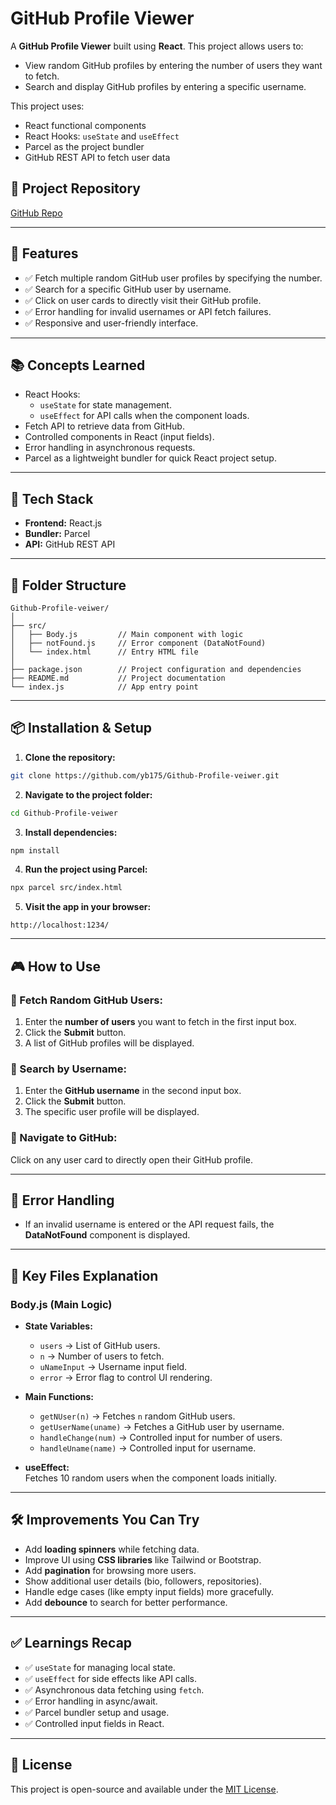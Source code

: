 # GitHub Profile Viewer

A **GitHub Profile Viewer** built using **React**. This project allows users to:
- View random GitHub profiles by entering the number of users they want to fetch.
- Search and display GitHub profiles by entering a specific username.

This project uses:
- React functional components
- React Hooks: `useState` and `useEffect`
- Parcel as the project bundler
- GitHub REST API to fetch user data

## 📂 Project Repository
[GitHub Repo](https://github.com/yb175/Github-Profile-veiwer)

---

## 🚀 Features
- ✅ Fetch multiple random GitHub user profiles by specifying the number.
- ✅ Search for a specific GitHub user by username.
- ✅ Click on user cards to directly visit their GitHub profile.
- ✅ Error handling for invalid usernames or API fetch failures.
- ✅ Responsive and user-friendly interface.

---

## 📚 Concepts Learned
- React Hooks:  
  - `useState` for state management.
  - `useEffect` for API calls when the component loads.
- Fetch API to retrieve data from GitHub.
- Controlled components in React (input fields).
- Error handling in asynchronous requests.
- Parcel as a lightweight bundler for quick React project setup.

---

## 🔧 Tech Stack
- **Frontend:** React.js
- **Bundler:** Parcel
- **API:** GitHub REST API

---

## 📂 Folder Structure
```plaintext
Github-Profile-veiwer/
│
├── src/
│   ├── Body.js         // Main component with logic
│   ├── notFound.js     // Error component (DataNotFound)
│   └── index.html      // Entry HTML file
│
├── package.json        // Project configuration and dependencies
├── README.md           // Project documentation
└── index.js            // App entry point
```

---

## 📦 Installation & Setup

1. **Clone the repository:**
```bash
git clone https://github.com/yb175/Github-Profile-veiwer.git
```

2. **Navigate to the project folder:**
```bash
cd Github-Profile-veiwer
```

3. **Install dependencies:**
```bash
npm install
```

4. **Run the project using Parcel:**
```bash
npx parcel src/index.html
```

5. **Visit the app in your browser:**
```
http://localhost:1234/
```

---

## 🎮 How to Use

### 🔹 Fetch Random GitHub Users:
1. Enter the **number of users** you want to fetch in the first input box.
2. Click the **Submit** button.
3. A list of GitHub profiles will be displayed.

### 🔹 Search by Username:
1. Enter the **GitHub username** in the second input box.
2. Click the **Submit** button.
3. The specific user profile will be displayed.

### 🔹 Navigate to GitHub:
Click on any user card to directly open their GitHub profile.

---

## 🚨 Error Handling
- If an invalid username is entered or the API request fails, the **DataNotFound** component is displayed.

---

## 📜 Key Files Explanation

### Body.js (Main Logic)
- **State Variables:**
  - `users` → List of GitHub users.
  - `n` → Number of users to fetch.
  - `uNameInput` → Username input field.
  - `error` → Error flag to control UI rendering.

- **Main Functions:**
  - `getNUser(n)` → Fetches `n` random GitHub users.
  - `getUserName(uname)` → Fetches a GitHub user by username.
  - `handleChange(num)` → Controlled input for number of users.
  - `handleUname(name)` → Controlled input for username.

- **useEffect:**  
  Fetches 10 random users when the component loads initially.

---

## 🛠️ Improvements You Can Try
- Add **loading spinners** while fetching data.
- Improve UI using **CSS libraries** like Tailwind or Bootstrap.
- Add **pagination** for browsing more users.
- Show additional user details (bio, followers, repositories).
- Handle edge cases (like empty input fields) more gracefully.
- Add **debounce** to search for better performance.

---

## ✅ Learnings Recap
- ✅ `useState` for managing local state.
- ✅ `useEffect` for side effects like API calls.
- ✅ Asynchronous data fetching using `fetch`.
- ✅ Error handling in async/await.
- ✅ Parcel bundler setup and usage.
- ✅ Controlled input fields in React.

---

## 💃 License
This project is open-source and available under the [MIT License](https://choosealicense.com/licenses/mit/).

